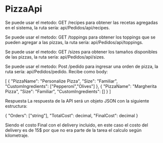 # PizzaApi
  Se puede usar el metodo: GET /recipes para obtener las recetas agregadas en el sistema, la ruta sería: api/Pedidos/api/recipes.
	
  Se puede usar el metodo: GET /toppings para obtener los toppings que se pueden agregar a las pizzas, la ruta sería: api/Pedidos/api/toppings.
	
  Se puede usar el metodo: GET /sizes para obtener los tamaños disponibles de las pizzas, la ruta sería: api/Pedidos/api/sizes.
	
  Se puede usar el metodo: Post /pedido para ingresar una orden de pizza, la ruta sería: api/Pedidos/pedido. Recibe como body: 
	 
  [
	  {
	    "PizzaName": "Personalize Pizza",
	    "Size": "Familiar",
	    "CustomIngredients": ["Pepperoni","Olives"]
	  },
      	{
	    "PizzaName": "Margherita Pizza",
	    "Size": "Familiar",
	    "CustomIngredients": []
	  }
]

Respuesta
La respuesta de la API será un objeto JSON con la siguiente estructura:

{
  "Orders": ["string"],
  "TotalCost": decimal,
  "FinalCost": decimal
}

Siendo el costo Final con el delivery incluido, en este caso el costo del delivery es de 15$ por que no era parte de la tarea el calculo según kilometraje.
